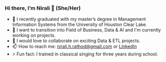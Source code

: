 ### Hi there, I’m Nirali 👋 (She/Her)
- 🔭 I recently graduated with my master’s degree in Management Information Systems from the University of Houston Clear Lake.
- 🌱 I want to transition into Field of Business, Data & AI and I'm currently working on projects.
- 👯 I would love to collaborate on exciting Data & ETL projects.
- 📫 How to reach me: nirali.h.rathod@gmail.com or [LinkedIn](https://www.linkedin.com/in/nirali-rathod/)
- ⚡ Fun fact: I trained in classical singing for three years during school.
